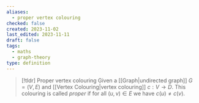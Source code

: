 ```yaml
---
aliases:
  - proper vertex colouring
checked: false
created: 2023-11-02
last_edited: 2023-11-11
draft: false
tags:
  - maths
  - graph-theory
type: definition
---
```

>[!tldr] Proper vertex colouring
>Given a [[Graph|undirected graph]] $G = (V,E)$ and [[Vertex Colouring|vertex colouring]] $c : V \rightarrow D$. This colouring is called *proper* if for all $(u,v) \in E$ we have $c(u) \not = c(v)$.

